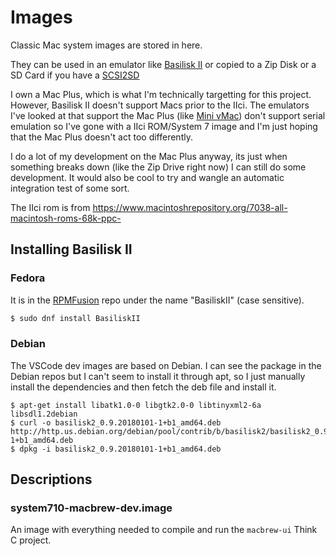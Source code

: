 # Images

Classic Mac system images are stored in here.

They can be used in an emulator like [Basilisk II](https://basilisk.cebix.net/) or copied to a Zip Disk or a SD Card if you have a [SCSI2SD](http://www.codesrc.com/mediawiki/index.php/SCSI2SD)

I own a Mac Plus, which is what I'm technically targetting for this project.
However, Basilisk II doesn't support Macs prior to the IIci.
The emulators I've looked at that support the Mac Plus (like [Mini vMac](https://www.gryphel.com/c/minivmac/hardware.html#serial)) don't support serial emulation so I've gone with a IIci ROM/System 7 image and I'm just hoping that the Mac Plus doesn't act too differently.

I do a lot of my development on the Mac Plus anyway, its just when something breaks down (like the Zip Drive right now) I can still do some development. It would also be cool to try and wangle an automatic integration test of some sort.

The IIci rom is from https://www.macintoshrepository.org/7038-all-macintosh-roms-68k-ppc-

## Installing Basilisk II

### Fedora

It is in the [RPMFusion](https://rpmfusion.org/Configuration) repo under the name "BasiliskII" (case sensitive).

```bash
$ sudo dnf install BasiliskII
```

### Debian

The VSCode dev images are based on Debian. I can see the package in the Debian repos but I can't seem to install it through apt, so I just manually install the dependencies and then fetch the deb file and install it.

```
$ apt-get install libatk1.0-0 libgtk2.0-0 libtinyxml2-6a libsdl1.2debian
$ curl -o basilisk2_0.9.20180101-1+b1_amd64.deb http://http.us.debian.org/debian/pool/contrib/b/basilisk2/basilisk2_0.9.20180101-1+b1_amd64.deb
$ dpkg -i basilisk2_0.9.20180101-1+b1_amd64.deb
```

## Descriptions

### system710-macbrew-dev.image

An image with everything needed to compile and run the `macbrew-ui` Think C project.
